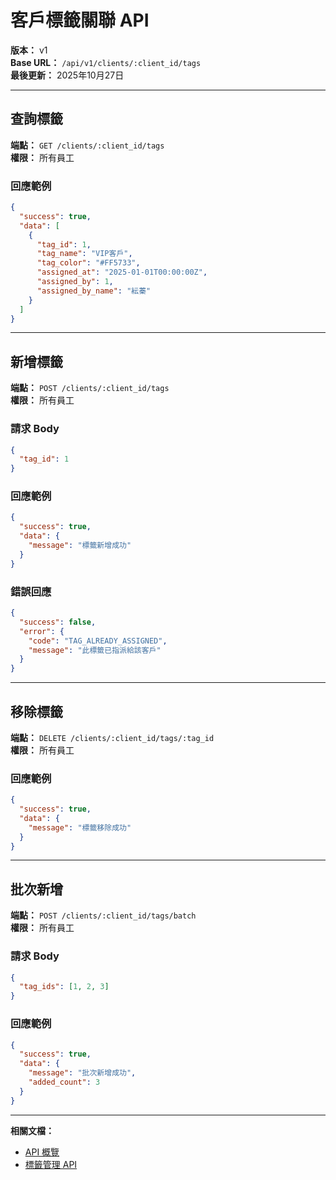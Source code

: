 # 客戶標籤關聯 API

**版本：** v1  
**Base URL：** `/api/v1/clients/:client_id/tags`  
**最後更新：** 2025年10月27日

---

## 查詢標籤

**端點：** `GET /clients/:client_id/tags`  
**權限：** 所有員工

### 回應範例

```json
{
  "success": true,
  "data": [
    {
      "tag_id": 1,
      "tag_name": "VIP客戶",
      "tag_color": "#FF5733",
      "assigned_at": "2025-01-01T00:00:00Z",
      "assigned_by": 1,
      "assigned_by_name": "紜蓁"
    }
  ]
}
```

---

## 新增標籤

**端點：** `POST /clients/:client_id/tags`  
**權限：** 所有員工

### 請求 Body

```json
{
  "tag_id": 1
}
```

### 回應範例

```json
{
  "success": true,
  "data": {
    "message": "標籤新增成功"
  }
}
```

### 錯誤回應

```json
{
  "success": false,
  "error": {
    "code": "TAG_ALREADY_ASSIGNED",
    "message": "此標籤已指派給該客戶"
  }
}
```

---

## 移除標籤

**端點：** `DELETE /clients/:client_id/tags/:tag_id`  
**權限：** 所有員工

### 回應範例

```json
{
  "success": true,
  "data": {
    "message": "標籤移除成功"
  }
}
```

---

## 批次新增

**端點：** `POST /clients/:client_id/tags/batch`  
**權限：** 所有員工

### 請求 Body

```json
{
  "tag_ids": [1, 2, 3]
}
```

### 回應範例

```json
{
  "success": true,
  "data": {
    "message": "批次新增成功",
    "added_count": 3
  }
}
```

---

**相關文檔：**
- [API 概覽](./_概覽.md)
- [標籤管理 API](./標籤管理.md)





